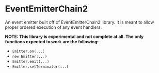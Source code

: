 # EventEmitterChain2

An event emitter built off of EventEmitterChain2 library. It is meant to allow proper ordered execution of any event handlers.

**NOTE: This library is experimental and not complete at all. The only functions expected to work are the following:**
  - `Emitter.on(...)`
  - `new Emitter(...)`
  - `Emitter.emit(...)`
  - `Emitter.setTerminator(...)`